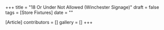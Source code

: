 +++
title = "18 Or Under Not Allowed (Winchester Signage)"
draft = false
tags = [Store Fixtures]
date = ""

[Article]
contributors = []
gallery = []
+++